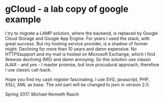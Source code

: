 # gCloud - a lab copy of google example
I try to migrate a LAMP solution, where the backend, is replaced by Google Cloud Storage and Google App Engine.
For years I used the stack, with great success. But my hosting service provider, is a shadow of former might.
Declining for more than 10 years and damn expensive. No HTTPSsupport and my mail is hosted on Microsoft Exchange, which I find
likewise declining (MS) and damn annoying.
So this solution use classic AJAX - and yes - I master promise, but love procudural approach, therefore I use classic call-back.

Hope you find my cash register fascinating. I use SVG, javascript, PHP, XSLt, XML as base. The xml part will be changed to json in version 2.0.

Spring 2017. Michael Kenneth Rasch

